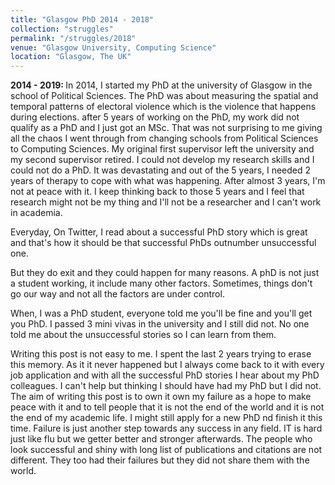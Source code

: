 ```yaml
---
title: "Glasgow PhD 2014 - 2018"
collection: "struggles"
permalink: "/struggles/2018"
venue: "Glasgow University, Computing Science"
location: "Glasgow, The UK"
---
```

<b>2014 - 2019: </b>
In 2014, I started my PhD at the university of Glasgow in the school
of Political Sciences. The PhD was about measuring the spatial and
temporal patterns of electoral violence which is the violence that happens
during elections. after 5 years of working on the PhD, my work did not
qualify as a PhD and I just got an MSc.
That was not surprising to me giving all the chaos
I went through from changing schools from Political Sciences
to Computing Sciences. My original first supervisor left the university
and my second supervisor retired. I could not develop my research
skills and I could not do a PhD. It was devastating and out of the
5 years, I needed 2 years of therapy to cope with
what was happening. After almost 3 years, I'm not at peace with it.
I keep thinking back to those 5 years and I feel that research might not
be my thing and I'll not be a researcher and I can't work in academia.

Everyday, On Twitter, I read about a successful PhD story which is great
and that's how it should be that successful PhDs outnumber unsuccessful one.

But they do exit and they could happen for many reasons.
A phD is not just a student working, it include many other factors.
Sometimes, things don't go our way and not all the factors are under control.

When, I was a PhD student, everyone told me you'll be fine and you'll get you PhD.
I passed 3 mini vivas in the university and I still did not.
No one told me about the unsuccessful stories so I can learn from them.

Writing this post is not easy to me. I spent the last 2 years trying to erase this memory.
As it it never happened but I always come back to it with every job application
and with all the successful PhD stories I hear about my PhD colleagues.
I can't help but thinking I should have had my PhD but I did not.
The aim of writing this post is to own it own my failure as a hope to make peace with it and
to tell people that it is not the end of the world and it is not the end of my academic life.
I might still apply for a new PhD nd finish it this time.
Failure is just another step towards any success in any field.
IT is hard just like flu but we getter better and stronger afterwards.
The people who look successful and shiny with long list of publications and citations are not different.
They too had their failures but they did not share them with the world.


